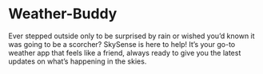 # Weather-Buddy
Ever stepped outside only to be surprised by rain or wished you’d known it was going to be a scorcher? SkySense is here to help! It’s your go-to weather app that feels like a friend, always ready to give you the latest updates on what’s happening in the skies.
